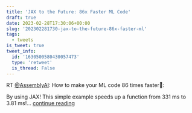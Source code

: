 ```yaml
---
title: 'JAX to the Future: 86x Faster ML Code'
draft: true
date: 2023-02-28T17:30:06+00:00
slug: '202302281730-jax-to-the-future-86x-faster-ml'
tags:
  - tweets
is_tweet: true
tweet_info:
  id: '1630500580430057473'
  type: 'retweet'
  is_thread: False
---
```




RT [@AssemblyAI](https://x.com/AssemblyAI): How to make your ML code 86 times faster💨:

By using JAX! This simple example speeds up a function from 331 ms to 3.81 ms!… [continue reading](https://x.com/sytelus/status/1630500580430057473)
